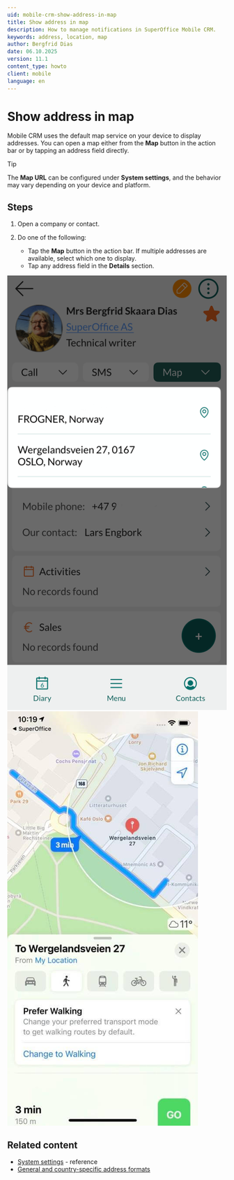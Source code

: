 ```yaml
---
uid: mobile-crm-show-address-in-map
title: Show address in map
description: How to manage notifications in SuperOffice Mobile CRM.
keywords: address, location, map
author: Bergfrid Dias
date: 06.10.2025
version: 11.1
content_type: howto
client: mobile
language: en
---
```


# Show address in map

Mobile CRM uses the default map service on your device to display addresses. You can open a map either from the **Map** button in the action bar or by tapping an address field directly.

> [!TIP]
> The **Map URL** can be configured under **System settings**, and the behavior may vary depending on your device and platform.

## Steps

1. Open a company or contact.

1. Do one of the following:
    * Tap the **Map** button in the action bar. If multiple addresses are available, select which one to display.
    * Tap any address field in the **Details** section.

![Mobile CRM: select address -app-screen][img1]![Mobile CRM: map -app-screen][img2]

## Related content

* [System settings][1] - reference
* [General and country-specific address formats][2]

<!-- Referenced links -->
[1]: ../settings.md#system-settings
[2]: ../../../company/learn/address-formats.md

<!-- Referenced images -->
[img1]: ../../../../media/loc/en/mobile/choose-map-location.png
[img2]: ../../../../media/loc/en/mobile/map.jpg
